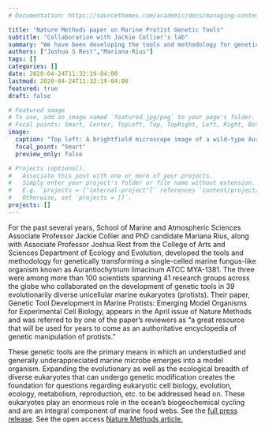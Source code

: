 ```yaml
---
# Documentation: https://sourcethemes.com/academic/docs/managing-content/

title: "Nature Methods paper on Marine Protist Genetic Tools"
subtitle: "Collaboration with Jackie Collier's lab"
summary: "We have been developing the tools and methodology for genetically transforming a single-celled marine fungus-like organism known as Aurantiochytrium limacinum ATCC MYA-1381." 
authors: ["Joshua S Rest","Mariana-Rius"]
tags: []
categories: []
date: 2020-04-24T11:32:19-04:00
lastmod: 2020-04-24T11:32:19-04:00
featured: true
draft: false

# Featured image
# To use, add an image named `featured.jpg/png` to your page's folder.
# Focal points: Smart, Center, TopLeft, Top, TopRight, Left, Right, BottomLeft, Bottom, BottomRight.
image:
  caption: "Top left: A brightfield microscope image of a wild-type Aurantiochytrium cell; bottom left: a brightfield microscope image of an Aurantiochytrium cell genetically engineered to express green fluorescent protein (GFP); top right/bottom right: matching fluorescence microscope images of the same two cells, showing that the genetically modified cell now fluorescences green thanks to its GFP gene (the scale bar represents 10μm)"
  focal_point: "Smart"
  preview_only: false

# Projects (optional).
#   Associate this post with one or more of your projects.
#   Simply enter your project's folder or file name without extension.
#   E.g. `projects = ["internal-project"]` references `content/project/deep-learning/index.md`.
#   Otherwise, set `projects = []`.
projects: []
---
```

For the past several years, School of Marine and Atmospheric Sciences Associate Professor Jackie Collier and PhD candidate Mariana Rius, along with Associate Professor Joshua Rest from the College of Arts and Sciences Department of Ecology and Evolution, developed the tools and methodology for genetically transforming a single-celled marine fungus-like organism known as Aurantiochytrium limacinum ATCC MYA-1381. The three were among more than 100 scientists spanning 41 research groups across the globe who collaborated on the development of genetic tools in 39 evolutionarily diverse unicellular marine eukaryotes (protists).
Their paper, Genetic Tool Development in Marine Protists: Emerging Model Organisms for Experimental Cell Biology, appears in the April issue of Nature Methods and was referred to by one of the paper’s reviewers as “a great resource that will be used for years to come as an authoritative encyclopedia of genetic manipulation of protists.” 

These genetic tools are the primary means in which an understudied and generally underappreciated marine microbe emerges into a model organism. Expanding the evolutionary as well as the ecological breadth of diverse eukaryotes that can undergo genetic modification creates the foundation for questions regarding eukaryotic cell biology, evolution, ecology, metabolism, reproduction, etc. to be addressed head on. These eukaryotes play an enormous role in the ocean’s biogeochemical cycling and are an integral component of marine food webs.
See the  <a href="https://news.stonybrook.edu/facultystaff/sbu-researchers-collaborate-on-genetic-tool-development-in-marine-protists/">full press release</a>.
See the open access <a href="https://www.nature.com/articles/s41592-020-0796-x"> Nature Methods article.</a> 